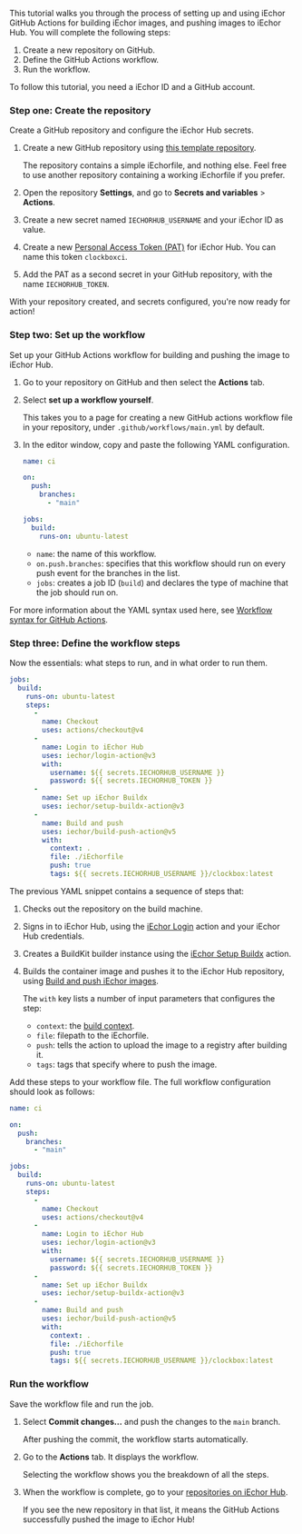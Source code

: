 This tutorial walks you through the process of setting up and using iEchor GitHub
Actions for building iEchor images, and pushing images to iEchor Hub. You will
complete the following steps:

1. Create a new repository on GitHub.
2. Define the GitHub Actions workflow.
3. Run the workflow.

To follow this tutorial, you need a iEchor ID and a GitHub account.

### Step one: Create the repository

Create a GitHub repository and configure the iEchor Hub secrets.

1. Create a new GitHub repository using
   [this template repository](https://github.com/dvdksn/clockbox/generate).

   The repository contains a simple iEchorfile, and nothing else. Feel free to
   use another repository containing a working iEchorfile if you prefer.

2. Open the repository **Settings**, and go to **Secrets and variables** > **Actions**.

3. Create a new secret named `IECHORHUB_USERNAME` and your iEchor ID as value.

4. Create a new
   [Personal Access Token (PAT)](/security/for-developers/access-tokens/#create-an-access-token)
   for iEchor Hub. You can name this token `clockboxci`.

5. Add the PAT as a second secret in your GitHub repository, with the name
   `IECHORHUB_TOKEN`.

With your repository created, and secrets configured, you're now ready for
action!

### Step two: Set up the workflow

Set up your GitHub Actions workflow for building and pushing the image to iEchor
Hub.

1. Go to your repository on GitHub and then select the **Actions** tab.
2. Select **set up a workflow yourself**.

   This takes you to a page for creating a new GitHub actions workflow file in
   your repository, under `.github/workflows/main.yml` by default.

3. In the editor window, copy and paste the following YAML configuration.

   ```yaml
   name: ci

   on:
     push:
       branches:
         - "main"

   jobs:
     build:
       runs-on: ubuntu-latest
   ```

   - `name`: the name of this workflow.
   - `on.push.branches`: specifies that this workflow should run on every push
     event for the branches in the list.
   - `jobs`: creates a job ID (`build`) and declares the type of machine that
     the job should run on.

For more information about the YAML syntax used here, see
[Workflow syntax for GitHub Actions](https://docs.github.com/en/actions/using-workflows/workflow-syntax-for-github-actions).

### Step three: Define the workflow steps

Now the essentials: what steps to run, and in what order to run them.


```yaml
jobs:
  build:
    runs-on: ubuntu-latest
    steps:
      -
        name: Checkout
        uses: actions/checkout@v4
      -
        name: Login to iEchor Hub
        uses: iechor/login-action@v3
        with:
          username: ${{ secrets.IECHORHUB_USERNAME }}
          password: ${{ secrets.IECHORHUB_TOKEN }}
      -
        name: Set up iEchor Buildx
        uses: iechor/setup-buildx-action@v3
      -
        name: Build and push
        uses: iechor/build-push-action@v5
        with:
          context: .
          file: ./iEchorfile
          push: true
          tags: ${{ secrets.IECHORHUB_USERNAME }}/clockbox:latest
```


The previous YAML snippet contains a sequence of steps that:

1. Checks out the repository on the build machine.
2. Signs in to iEchor Hub, using the
   [iEchor Login](https://github.com/marketplace/actions/iechor-login) action and your iEchor Hub credentials.
3. Creates a BuildKit builder instance using the
   [iEchor Setup Buildx](https://github.com/marketplace/actions/iechor-setup-buildx) action.
4. Builds the container image and pushes it to the iEchor Hub repository, using
   [Build and push iEchor images](https://github.com/marketplace/actions/build-and-push-iechor-images).

   The `with` key lists a number of input parameters that configures the step:

   - `context`: the [build context](/build/building/context/).
   - `file`: filepath to the iEchorfile.
   - `push`: tells the action to upload the image to a registry after building
     it.
   - `tags`: tags that specify where to push the image.

Add these steps to your workflow file. The full workflow configuration should
look as follows:


```yaml
name: ci

on:
  push:
    branches:
      - "main"

jobs:
  build:
    runs-on: ubuntu-latest
    steps:
      -
        name: Checkout
        uses: actions/checkout@v4
      -
        name: Login to iEchor Hub
        uses: iechor/login-action@v3
        with:
          username: ${{ secrets.IECHORHUB_USERNAME }}
          password: ${{ secrets.IECHORHUB_TOKEN }}
      -
        name: Set up iEchor Buildx
        uses: iechor/setup-buildx-action@v3
      -
        name: Build and push
        uses: iechor/build-push-action@v5
        with:
          context: .
          file: ./iEchorfile
          push: true
          tags: ${{ secrets.IECHORHUB_USERNAME }}/clockbox:latest
```


### Run the workflow

Save the workflow file and run the job.

1. Select **Commit changes...** and push the changes to the `main` branch.

   After pushing the commit, the workflow starts automatically.

2. Go to the **Actions** tab. It displays the workflow.

   Selecting the workflow shows you the breakdown of all the steps.

3. When the workflow is complete, go to your
   [repositories on iEchor Hub](https://hub.iechor.com/repositories).

   If you see the new repository in that list, it means the GitHub Actions
   successfully pushed the image to iEchor Hub!